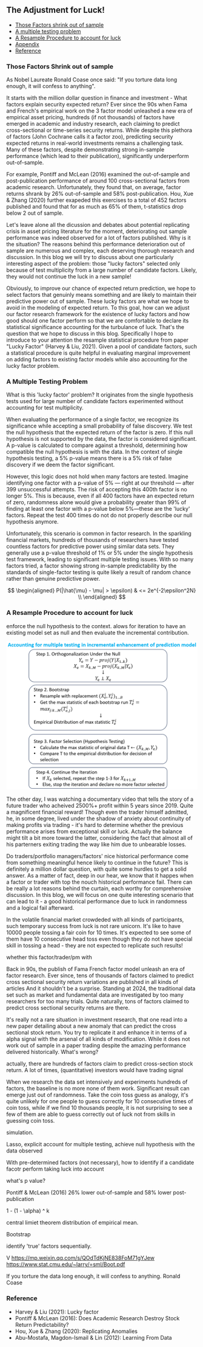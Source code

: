 #

## The Adjustment for Luck!

- [Those Factors shrink out of sample](#introduction)
- [A multiple testing problem](#mul)
- [A Resample Procedure to account for luck](#resample)
- [Appendix](#appendix)
- [Reference](#ref)

### Those Factors Shrink out of sample <a name="introduction"></a>


As Nobel Laureate Ronald Coase once said: "If you torture data long enough, it will confess to anything".

It starts with the million dollar question in finance and investment - What factors explain security expected return? Ever since the 90s when Fama and French's empirical work on the 3 factor model unleashed a new era of empirical asset pricing, hundreds (if not thousands) of factors have emerged in academic and industry research, each claiming to predict cross-sectional or time-series security returns. While despite this plethora of factors (John Cochrane calls it a factor zoo), predicting security expected returns in real-world investments remains a challenging task. Many of these factors, despite demonstrating strong in-sample performance (which lead to their publication), significantly underperform out-of-sample.

For example, Pontiff and McLean (2016) examined the out-of-sample and post-publication performance of around 100 cross-sectional factors from academic research. Unfortunately, they found that, on average, factor returns shrank by 26% out-of-sample and 58% post-publication. Hou, Xue & Zhang (2020) further exapeded this exercises to a total of 452 factors published and found that for as much as 65% of them,  t-statistics drop below 2 out of sample.

Let's leave alone all the dicussion and debates about potential replicating crisis in asset pricing literature for the moment, deteriorating out sample performance was indeed observed for a lot of factors published. Why is it the situation? The reasons behind this performance deterioration out of sample are numerous and complex, each deserving thorough research and discussion. In this blog we will try to discuss about one particularly interesting aspect of the problem: those "lucky factors" selected only because of test multiplicity from a large number of candidate factors. Likely, they would not continue the luck in a new sample!

Obviously, to improve our chance of expected return prediction, we hope to select factors that genuinly means something and are likely to maintain their predictive power out of sample. These lucky factors are what we hope to avoid in the modeling of expected return. To this goal, how can we adjust our factor research framework for the existence of lucky factors and how good should one factor perform so that we are comfortable to declare its statistical significance accounting for the turbulance of luck. That's the question that we hope to discuss in this blog. Specifically I hope to introduce to your attention the resample statistical procedure from paper "Lucky Factor" (Harvey & Liu, 2021). Given a pool of candidate factors, such a statistical procedure is quite helpful in evaluating marginal improvement on adding factors to existing factor models while also accounting for the lucky factor problem.


### A Multiple Testing Problem <a name="mul"></a>

What is this 'lucky factor' problem? It originates from the single hypothesis tests used for large number of candidate factors experimented without accounting for test multiplicity. 

When evaluating the performance of a single factor, we recognize its significance while accepting a small probability of false discovery. We test the null hypothesis that the expected return of the factor is zero. If this null hypothesis is not supported by the data, the factor is considered significant. A p-value is calculated to compare against a threshold, determining how compatible the null hypothesis is with the data. In the context of single hypothesis testing, a 5% p-value means there is a 5% risk of false discovery if we deem the factor significant.

However, this logic does not hold when many factors are tested. Imagine identifying one factor with a p-value of 5% — right at our threshold — after 399 unsuccessful attempts. The risk of accepting this 400th factor is no longer 5%. This is because, even if all 400 factors have an expected return of zero, randomness alone would give a probability greater than 99% of finding at least one factor with a p-value below 5%—these are the 'lucky' factors. Repeat the test 400 times do not do not properly describe our null hypothesis anymore. 

Unfortunately, this scenario is common in factor research. In the sparkling financial markets, hundreds of thousands of researchers have tested countless factors for predictive power using similar data sets. They generally use a p-value threshold of 1% or 5% under the single hypothesis test framework, leading to significant multiple testing issues. With so many factors tried, a factor showing strong in-sample predictability by the standards of single-factor testing is quite likely a result of random chance rather than genuine predictive power.

$$
\begin{aligned}
P(|\hat{\mu} - \mu| > \epsilon) & <= 2e^{-2\epsilon^2N} \\
\end{aligned}
$$

### A Resample Procedure to account for luck <a name="resample"></a>

enforce the null hypothesis to the context. alows for iteration to have an existing model set as null and then evaluate the incremental contribution.


![Lucky_Sharpe](https://raw.githubusercontent.com/SkyBlueRW/SkyBlueRW.github.io/main/_posts/asset/factor_zoo_bootstrap.png)



The other day, I was watching a documentary video that tells the story of a future trader who acheived 2500%+ profit within 5 years since 2019. Quite a magnificent financial reward! Though even the trader himself admitted, he, in some degree, lived under the shadow of anxiety about continuity of making profits via trading - it's hard to determine whether the previous performance arises from exceptional skill or luck. Actually the balance might tilt a bit more toward the latter, considering the fact that almost all of his parterners exiting trading the way like him due to unbearable losses.

Do traders/portfolio managers/factors' nice historical performance come from something meaningful hence likely to continue in the future? This is definitely a million dollar question, with quite some hurdles to get a solid answer. As a matter of fact, deep in our hear, we know that it happes when a factor or trader with top the nouch historical performance fail. There can be really a lot reasons behind the curtain, each worthy for comprehensive discussion. In this blog, we will focus on one quite interesting scenario that can lead to it - a good historical performance due to luck in randomness and a logical fail afterward.



In the volatile financial market crowdeded with all kinds of participants, such temporary success from luck is not rare unicorn. It's like to have 10000 people tossing a fair coin for 10 times. It's expected to see some of them have 10 consecutive head toss even though they do not have special skill in tossing a head - they are not expected to replicate such results!

whether this factor/trader/pm with

Back in 90s, the publish of Fama French factor model unleash an era of factor research. Ever since, tens of thousands of factors claimed to predict cross sectional security return variations are published in all kinds of articles 
And it shouldn't be a surprise. Standing at 2024, the traditional data set such as market and fundamental data are investigated by too many researchers for too many trials. Quite naturally, tons of factors claimed to predict cross sectional security returns are there.

















It's really not a rare situation in investment research, that one read into a new paper detailing about a new anomaly that can predict the cross sectional stock return. You try to replicate it and enhance it in terms of a alpha signal with the arsenal of all kinds of modification. While it does not work out of sample in a paper trading despite the amazing performance delivered historically. What's wrong?

actually, there are hundreds of factors claim to predict cross-section stock return. A lot of times, (quantitative) investors would have trading signal 


When we research the data set intensively and experiments hundreds of factors, the baseline is no more none of them work. Significant result can emerge just out of randomness. Take the coin toss guess as analogy, it's quite unlikely for one people to guess correctly for 10 consecutive times of coin toss, while if we find 10 thousands people, it is not surprising to see a few of them are able to guess correctly out of luck not from skills in guessing coin toss.

simulation. 

Lasso, explicit account for multiple testing, achieve null hypothesis with the data observed

With pre-determined factors (not necessary), how to identify if a candidate facotr perform taking luck into account

what's p value?

Pontiff & McLean (2016) 26% lower out-of-sample and 58% lower post-publication

1 - (1 - \alpha) ^ k

central limiet theorem distribution of empirical mean. 

Bootstrap

identify 'true' factors sequentially.

V
https://mp.weixin.qq.com/s/QOdTdKjNE838FoM71gYJew
https://www.stat.cmu.edu/~larry/=sml/Boot.pdf

If you torture the data long enough, it will confess to anything. Ronald Coase

### Reference <a name="ref"></a>
- Harvey & Liu (2021): Lucky factor
- Pontiff & McLean (2016): Does Academic Research Destroy Stock Return Predictability?
- Hou, Xue & Zhang (2020): Replicating Anomalies
- Abu-Mostafa, Magdon-Ismail & Lin (2012): Learning From Data


